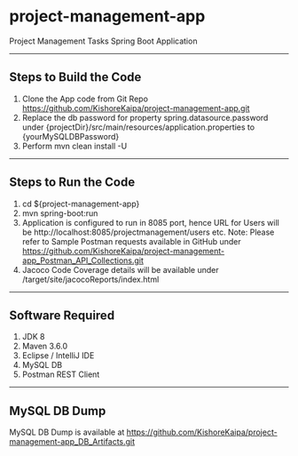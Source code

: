 # project-management-app
Project Management Tasks Spring Boot Application

----------------------------
Steps to Build the Code
-------------------------
1) Clone the App code from Git Repo https://github.com/KishoreKaipa/project-management-app.git
2) Replace the db password for property spring.datasource.password under {projectDir}/src/main/resources/application.properties to {yourMySQLDBPassword}
2) Perform mvn clean install -U

------------------------
Steps to Run the Code 
---------------------
1) cd ${project-management-app}
2) mvn spring-boot:run
3) Application is configured to run in 8085 port, hence URL for Users will be http://localhost:8085/projectmanagement/users etc.
   Note: Please refer to Sample Postman requests available in GitHub under https://github.com/KishoreKaipa/project-management-app_Postman_API_Collections.git
4) Jacoco Code Coverage details will be available under /target/site/jacocoReports/index.html

-----------------
Software Required
-----------------
1) JDK 8
2) Maven 3.6.0
3) Eclipse / IntelliJ IDE
4) MySQL DB
5) Postman REST Client

---------------
MySQL DB Dump
-------------
MySQL DB Dump is available at https://github.com/KishoreKaipa/project-management-app_DB_Artifacts.git
